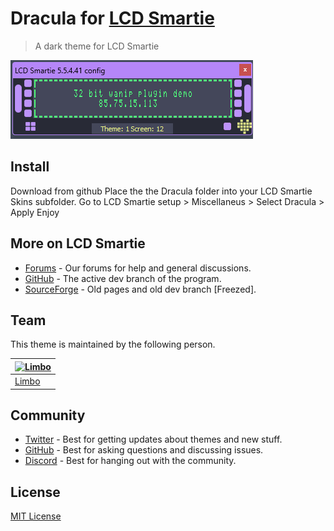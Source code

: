 # Dracula for [LCD Smartie]([https://foobar.com](https://github.com/stokie-ant/lcdsmartie-laz/releases))

> A dark theme for LCD Smartie

![Screenshot](./Skin_Preview.png)

## Install
Download from github
Place the the Dracula folder into your LCD Smartie Skins subfolder.
Go to LCD Smartie setup > Miscellaneus > Select Dracula > Apply
Enjoy

## More on LCD Smartie

- [Forums](https://lcdsmartie.org) - Our forums for help and general discussions.
- [GitHub](https://github.com/stokie-ant/lcdsmartie-laz) - The active dev branch of the program.
- [SourceForge](https://lcdsmartie.sourceforge.net/) - Old pages and old dev branch [Freezed].


## Team

This theme is maintained by the following person.

| [![Limbo](https://github.com/limbo666.png?size=100)](https://github.com/limbo666) | 
| ---------------------------------------------------------------------------------------- | 
| [Limbo](https://github.com/limbo666)                                               | 

## Community

- [Twitter](https://twitter.com/draculatheme) - Best for getting updates about themes and new stuff.
- [GitHub](https://github.com/dracula/dracula-theme/discussions) - Best for asking questions and discussing issues.
- [Discord](https://draculatheme.com/discord-invite) - Best for hanging out with the community.

## License

[MIT License](./LICENSE)

